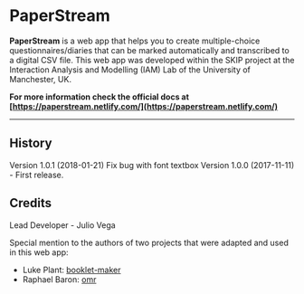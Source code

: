 # PaperStream

**PaperStream** is a web app that helps you to create multiple-choice questionnaires/diaries that can be marked automatically and transcribed to a digital CSV file. This web app was developed within the SKIP project at the Interaction Analysis and Modelling (IAM) Lab of the University of Manchester, UK.  

**For more information check the official docs at [https://paperstream.netlify.com/](https://paperstream.netlify.com/)**



---

## History
Version 1.0.1 (2018-01-21) Fix bug with font textbox 
Version 1.0.0 (2017-11-11) - First release.
 
## Credits
 
Lead Developer - Julio Vega

Special mention to the authors of two projects that were adapted and used in this web app: 

- Luke Plant: [booklet-maker](https://bitbucket.org/spookylukey/booklet-maker/src)
- Raphael Baron: [omr](https://github.com/rbaron/omr)

